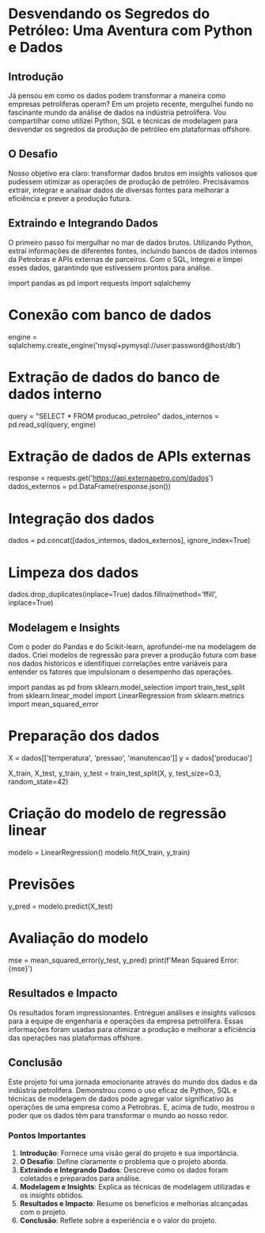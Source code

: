 # Desvendando os Segredos do Petróleo: Uma Aventura com Python e Dados

## Introdução

Já pensou em como os dados podem transformar a maneira como empresas petrolíferas operam? Em um projeto recente, mergulhei fundo no fascinante mundo da análise de dados na indústria petrolífera. Vou compartilhar como utilizei Python, SQL e técnicas de modelagem para desvendar os segredos da produção de petróleo em plataformas offshore.

## O Desafio

Nosso objetivo era claro: transformar dados brutos em insights valiosos que pudessem otimizar as operações de produção de petróleo. Precisávamos extrair, integrar e analisar dados de diversas fontes para melhorar a eficiência e prever a produção futura.

## Extraindo e Integrando Dados

O primeiro passo foi mergulhar no mar de dados brutos. Utilizando Python, extraí informações de diferentes fontes, incluindo bancos de dados internos da Petrobras e APIs externas de parceiros. Com o SQL, integrei e limpei esses dados, garantindo que estivessem prontos para análise. 


import pandas as pd
import requests
import sqlalchemy

# Conexão com banco de dados
engine = sqlalchemy.create_engine('mysql+pymysql://user:password@host/db')

# Extração de dados do banco de dados interno
query = "SELECT * FROM producao_petroleo"
dados_internos = pd.read_sql(query, engine)

# Extração de dados de APIs externas
response = requests.get('https://api.externapetro.com/dados')
dados_externos = pd.DataFrame(response.json())

# Integração dos dados
dados = pd.concat([dados_internos, dados_externos], ignore_index=True)

# Limpeza dos dados
dados.drop_duplicates(inplace=True)
dados.fillna(method='ffill', inplace=True)


## Modelagem e Insights

Com o poder do Pandas e do Scikit-learn, aprofundei-me na modelagem de dados. Criei modelos de regressão para prever a produção futura com base nos dados históricos e identifiquei correlações entre variáveis para entender os fatores que impulsionam o desempenho das operações.


import pandas as pd
from sklearn.model_selection import train_test_split
from sklearn.linear_model import LinearRegression
from sklearn.metrics import mean_squared_error

# Preparação dos dados
X = dados[['temperatura', 'pressao', 'manutencao']]
y = dados['producao']

X_train, X_test, y_train, y_test = train_test_split(X, y, test_size=0.3, random_state=42)

# Criação do modelo de regressão linear
modelo = LinearRegression()
modelo.fit(X_train, y_train)

# Previsões
y_pred = modelo.predict(X_test)

# Avaliação do modelo
mse = mean_squared_error(y_test, y_pred)
print(f'Mean Squared Error: {mse}')


## Resultados e Impacto

Os resultados foram impressionantes. Entreguei análises e insights valiosos para a equipe de engenharia e operações da empresa petrolífera. Essas informações foram usadas para otimizar a produção e melhorar a eficiência das operações nas plataformas offshore.

## Conclusão

Este projeto foi uma jornada emocionante através do mundo dos dados e da indústria petrolífera. Demonstrou como o uso eficaz de Python, SQL e técnicas de modelagem de dados pode agregar valor significativo às operações de uma empresa como a Petrobras. E, acima de tudo, mostrou o poder que os dados têm para transformar o mundo ao nosso redor.

### Pontos Importantes

1. **Introdução**: Fornece uma visão geral do projeto e sua importância.
2. **O Desafio**: Define claramente o problema que o projeto aborda.
3. **Extraindo e Integrando Dados**: Descreve como os dados foram coletados e preparados para análise.
4. **Modelagem e Insights**: Explica as técnicas de modelagem utilizadas e os insights obtidos.
5. **Resultados e Impacto**: Resume os benefícios e melhorias alcançadas com o projeto.
6. **Conclusão**: Reflete sobre a experiência e o valor do projeto.
